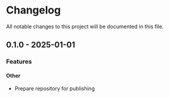 # Changelog

All notable changes to this project will be documented in this file.

## 0.1.0 - 2025-01-01

### Features

#### Other

- Prepare repository for publishing

<!-- generated by git-cliff -->
